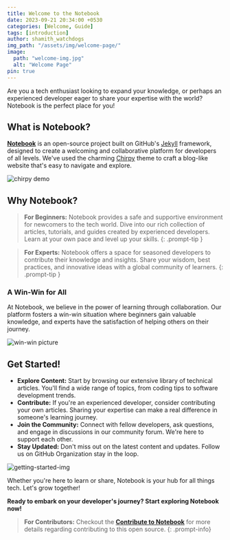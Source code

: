```yaml
---
title: Welcome to the Notebook
date: 2023-09-21 20:34:00 +0530
categories: [Welcome, Guide]
tags: [introduction]
author: shamith_watchdogs
img_path: "/assets/img/welcome-page/"
image:
  path: "welcome-img.jpg"
  alt: "Welcome Page"
pin: true
---
```


Are you a tech enthusiast looking to expand your knowledge, or perhaps an experienced developer eager to share your expertise with the world? Notebook is the perfect place for you!

## What is Notebook?

[**Notebook**](https://github.com/Grow-with-Open-Source/Notebook "Goto project Notebook") is an open-source project built on GitHub's [Jekyll](https://jekyllrb.com/ "visit offical website") framework, designed to create a welcoming and collaborative platform for developers of all levels. We've used the charming [Chirpy](https://github.com/cotes2020/jekyll-theme-chirpy.git "visit official chirpy theme") theme to craft a blog-like website that's easy to navigate and explore.

![chirpy demo](../about-tab/chirpy-demo-page.png)

## Why Notebook?

> **For Beginners:** Notebook provides a safe and supportive environment for newcomers to the tech world. Dive into our rich collection of articles, tutorials, and guides created by experienced developers. Learn at your own pace and level up your skills.
{: .prompt-tip }

> **For Experts:** Notebook offers a space for seasoned developers to contribute their knowledge and insights. Share your wisdom, best practices, and innovative ideas with a global community of learners.
{: .prompt-tip }

### A Win-Win for All

At Notebook, we believe in the power of learning through collaboration. Our platform fosters a win-win situation where beginners gain valuable knowledge, and experts have the satisfaction of helping others on their journey.

![win-win picture](win-win.jpeg)

## Get Started!

- **Explore Content:** Start by browsing our extensive library of technical articles. You'll find a wide range of topics, from coding tips to software development trends.
- **Contribute:** If you're an experienced developer, consider contributing your own articles. Sharing your expertise can make a real difference in someone's learning journey.
- **Join the Community:** Connect with fellow developers, ask questions, and engage in discussions in our community forum. We're here to support each other.
- **Stay Updated:** Don't miss out on the latest content and updates. Follow us on GitHub Organization stay in the loop.

![getting-started-img](getting-started.jpeg)

Whether you're here to learn or share, Notebook is your hub for all things tech. Let's grow together!

**Ready to embark on your developer's journey? Start exploring Notebook now!**

> **For Contributors:** Checkout the [**Contribute to Notebook**](../contribute-to-notebook "Goto post contribute-to-notebook") for more details regarding contributing to this open source.
{: .prompt-info}
